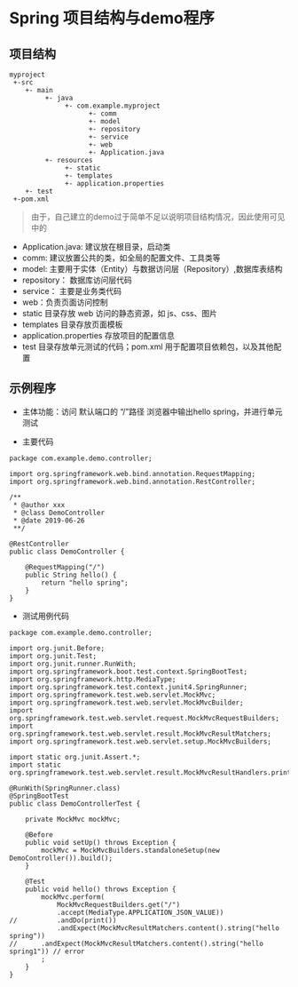 # Spring 项目结构与demo程序

## 项目结构

```
myproject
 +-src
    +- main
         +- java
              +- com.example.myproject
                    +- comm
                    +- model
                    +- repository
                    +- service
                    +- web
                    +- Application.java
         +- resources
              +- static
              +- templates
              +- application.properties
    +- test
 +-pom.xml
```
> 由于，自己建立的demo过于简单不足以说明项目结构情况，因此使用可见中的

- Application.java: 建议放在根目录，启动类
- comm: 建议放置公共的类，如全局的配置文件、工具类等
- model: 主要用于实体（Entity）与数据访问层（Repository）,数据库表结构
- repository： 数据库访问层代码
- service： 主要是业务类代码
- web：负责页面访问控制
- static 目录存放 web 访问的静态资源，如 js、css、图片
- templates 目录存放页面模板
- application.properties 存放项目的配置信息
- test 目录存放单元测试的代码；pom.xml 用于配置项目依赖包，以及其他配置


## 示例程序

- 主体功能：访问 默认端口的 “/”路径 浏览器中输出hello spring，并进行单元测试

- 主要代码

```
package com.example.demo.controller;

import org.springframework.web.bind.annotation.RequestMapping;
import org.springframework.web.bind.annotation.RestController;

/**
 * @author xxx
 * @class DemoController
 * @date 2019-06-26
 **/

@RestController
public class DemoController {

	@RequestMapping("/")
	public String hello() {
		return "hello spring";
	}
}
```

- 测试用例代码

```
package com.example.demo.controller;

import org.junit.Before;
import org.junit.Test;
import org.junit.runner.RunWith;
import org.springframework.boot.test.context.SpringBootTest;
import org.springframework.http.MediaType;
import org.springframework.test.context.junit4.SpringRunner;
import org.springframework.test.web.servlet.MockMvc;
import org.springframework.test.web.servlet.MockMvcBuilder;
import org.springframework.test.web.servlet.request.MockMvcRequestBuilders;
import org.springframework.test.web.servlet.result.MockMvcResultMatchers;
import org.springframework.test.web.servlet.setup.MockMvcBuilders;

import static org.junit.Assert.*;
import static org.springframework.test.web.servlet.result.MockMvcResultHandlers.print;

@RunWith(SpringRunner.class)
@SpringBootTest
public class DemoControllerTest {

	private MockMvc mockMvc;

	@Before
	public void setUp() throws Exception {
		mockMvc = MockMvcBuilders.standaloneSetup(new DemoController()).build();
	}

	@Test
	public void hello() throws Exception {
		mockMvc.perform(
			MockMvcRequestBuilders.get("/")
			.accept(MediaType.APPLICATION_JSON_VALUE))
//			.andDo(print())
			.andExpect(MockMvcResultMatchers.content().string("hello spring"))
//		.andExpect(MockMvcResultMatchers.content().string("hello spring1")) // error
		;
	}
}
```



